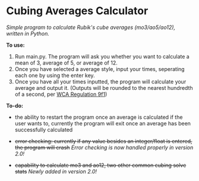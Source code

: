 # Cubing Averages Calculator



_Simple program to calculate Rubik's cube averages (mo3/ao5/ao12), written in Python._

**To use:**
1. Run main.py. The program will ask you whether you want to calculate a mean of 3, average of 5, or average of 12. 
2. Once you have selected a average style, input your times, seperating each one by using the enter key.
3. Once you have all your times inputted, the program will calculate your average and output it. (Outputs will be rounded to the nearest hundredth of a second, per <a href="https://www.worldcubeassociation.org/regulations/#9f1">WCA Regulation 9f1</a>)

**To-do:**
 - the ability to restart the program once an average is calculated if the user wants to, currently the program will exit once an average has been successfully calculated
 
 
 - ~~error checking: currently if any value besides an integer/float is entered, the program will crash~~ _Error checking is now handled properly in version 2.0!_


 - ~~capability to calculate mo3 and ao12, two other common cubing solve stats~~ _Newly added in version 2.0!_

 
